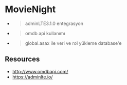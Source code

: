 # MovieNight
- > adminLTE3.1.0 entegrasyon
- > omdb api kullanımı
- > global.asax ile veri ve rol yükleme database'e
## Resources
- http://www.omdbapi.com/
- https://adminlte.io/
